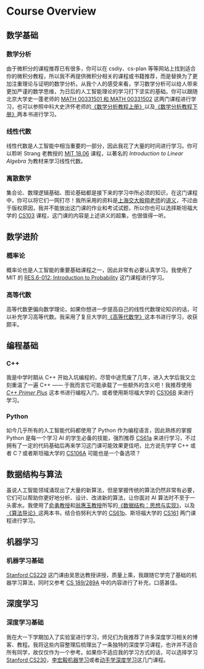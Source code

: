 # Course Overview

## 数学基础

### 数学分析

由于微积分的课程推荐已有很多，你可以在 csdiy、cs-plan 等等网站上找到适合你的微积分教程，所以我不再提供微积分相关的课程或书籍推荐，而是替换为了更加注重理论与证明的数学分析。从我个人的感受来看，学习数学分析可以给人带来更加严谨的数学思维，为日后的人工智能理论的学习打下坚实的基础。你可以跟随北京大学史一蓬老师的 [MATH 00331501 和 MATH 00331502](../mathematical-analysis/00331501-00331502.md) 这两门课程进行学习，也可以参照中科大史济怀老师的[《数学分析教程上册》](../mathematical-analysis/数学分析教程上册.md)以及[《数学分析教程下册》](../mathematical-analysis/数学分析教程下册.md)两本书进行学习。

### 线性代数

线性代数是人工智能中相当重要的一部分，因此我花了大量的时间进行学习。你可以聆听 Strang 老教授的 [MIT 18.06](../linear-algebra/MIT18.06.md) 课程，以著名的 *Introduction to Linear Algebra* 为教材来学习线性代数。

### 离散数学

集合论、数理逻辑基础、图论基础都是接下来的学习中所必须的知识，在这门课程中，你可以将它们一网打尽！我所采用的资料是[上海交大殷翔老师](https://xiangyin.sjtu.edu.cn/index.html)的[讲义](https://xiangyin.sjtu.edu.cn/teaching.html)，不过由于版权原因，我并不能放出这门课的作业和考试试题，所以你也可以选择斯坦福大学的 [CS103](../discrete-math/CS103.md) 课程，这门课的内容是上述讲义的超集，也很值得一听。

## 数学进阶

### 概率论

概率论也是人工智能的重要基础课程之一，因此非常有必要认真学习。我使用了 MIT 的 [RES.6-012: Introduction to Probability](../probability/RES.6-012.md) 这门课程进行学习。

### 高等代数

高等代数更偏向数学理论，如果你想进一步提高自己的线性代数理论知识的话，可以补充学习高等代数。我采用了复旦大学的[《高等代数学》](../advanced-linear-algebra/MATH120011.md)这本书进行学习，收获颇丰。

## 编程基础

### C++

我是中学时期从 C++ 开始入坑编程的，尽管中途荒废了几年，进入大学后我又立刻重温了一遍 C++ —— 于我而言它可能承载了一些额外的含义吧！我推荐使用 [*C++ Primer Plus*](../c++/C++-Primer-Plus.md) 这本书进行编程入门，或者使用斯坦福大学的 [CS106B](../c++/CS106B.md) 来进行学习。

### Python

如今几乎所有的人工智能代码都使用了 Python 作为编程语言，因此熟练的掌握 Python 是每一个学习 AI 的学生必备的技能，强烈推荐 [CS61a](../python/CS61a.md) 来进行学习，不过拥有了一定的代码基础后再来学习这门课可能效果更佳吧，比方说先学学 C++ 或者 C？或者斯坦福大学的 [CS106A](../python/CS106A.md) 可能也是一个备选项？

## 数据结构与算法

虽说人工智能领域涌现出了大量的新算法，但是掌握传统的算法仍然非常有必要，它们可以帮助你更好地分析、设计、改进新的算法，让你面对 AI 算法时不至于一头雾水。我使用了[俞勇教授](https://www.cs.sjtu.edu.cn/PeopleDetail.aspx?id=75)和[翁惠玉教授](https://cs.sjtu.edu.cn/PeopleDetail.aspx?id=78)所写的[《数据结构：思想与实现》](../data-structure-and-algorithm/数据结构：思想与实现.md)，以及[《算法导论》](https://book.douban.com/subject/20432061/)这两本书，结合伯努利大学的 [CS61b](../data-structure-and-algorithm/CS61b.md)、斯坦福大学的 [CS161](../data-structure-and-algorithm/CS161.md) 两门课程进行学习。

## 机器学习

### 机器学习基础

[Stanford CS229](../machine-learning/CS229.md) 这门课由吴恩达教授讲授，质量上乘，我跟随它学完了基础的机器学习算法，同时又参考 [CS 189/289A](../machine-learning/CS189.md) 中的内容进行了补充，口感甚佳。

## 深度学习

### 深度学习基础

我在大一下学期加入了实验室进行学习，师兄们为我推荐了许多深度学习相关的博客、教程。我将这些内容整理后梳理出了一条独特的深度学习课程，也许并不适合所有同学，故仅仅作为一个参考。如果你不适应我的学习方式的话，可以选择学习 [Stanford CS230](../deep-learning/CS230.md)，[李宏毅机器学习](../deep-learning/李宏毅机器学习.md)或者[动手学深度学习](../deep-learning/dive-into-deep-learning.md)这几门课程。
